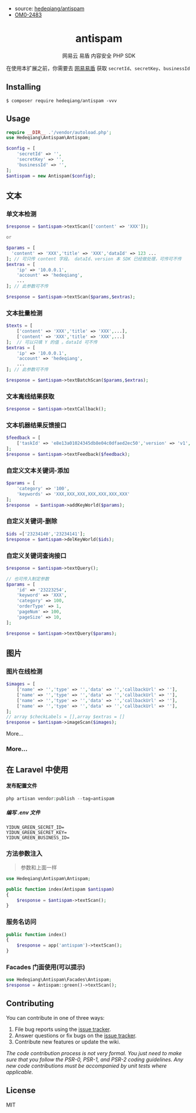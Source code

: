 * source: [hedeqiang/antispam](https://github.com/hedeqiang/antispam)
* [OM0-2483](https://jira-oa.030mall.com/browse/OM0-2483)

<h1 align="center"> antispam </h1>

<p align="center"> 网易云 易盾 内容安全 PHP SDK </p>

在使用本扩展之前，你需要去 [网易易盾](https://dun.163.com/) 获取 `secretId`、`secretKey`、`businessId`

## Installing

```shell
$ composer require hedeqiang/antispam -vvv
```

## Usage

```php
require __DIR__ .'/vendor/autoload.php';
use Hedeqiang\Antispam\Antispam;

$config = [
    'secretId' => '',
    'secretKey' => '',
    'businessId' => '',
];
$antispam = new Antispam($config);
```
## 文本
### 单文本检测
```php
$response = $antispam->textScan(['content' => 'XXX']);

or

$params = [
  'content' => 'XXX','title' => 'XXX','dataId' => 123 ...
]; // 可只传 content 字段。 dataId、version 本 SDK 已经做处理，可传可不传
$extras = [
    'ip' => '10.0.0.1',
    'account' => 'hedeqiang',
    ...
]; // 此参数可不传

$response = $antispam->textScan($params,$extras);
```

### 文本批量检测
```php
$texts = [
    ['content' => 'XXX','title' => 'XXX',...],
    ['content' => 'XXX','title' => 'XXX',...]
];  // 可以只填 Y 的值 。dataId 可不传
$extras = [
    'ip' => '10.0.0.1',
    'account' => 'hedeqiang',
    ...
]; // 此参数可不传

$response = $antispam->textBatchScan($params,$extras);
```

### 文本离线结果获取
```php
$response = $antispam->textCallback();
```

### 文本机器结果反馈接口
```php
$feedback = [
    ['taskId' => 'e8e13a01024345db8e04c0dfaed2ec50','version' => 'v1','level' => 0,'label' => 100]
]; 
$response = $antispam->textFeedback($feedback);
```

### 自定义文本关键词-添加
```php
$params = [
    'category' => '100',
    'keywords' => 'XXX,XXX,XXX,XXX,XXX,XXX,XXX'
];
$response  = $antispam->addKeyWorld($params);
```

### 自定义关键词-删除
```php
$ids =['23234140','23234141'];
$response = $antispam->delKeyWorld($ids);
```

### 自定义关键词查询接口
```php
$response = $antispam->textQuery();

// 也可传入制定参数
$params = [
    'id' => '23223254',
    'keyword' => 'XXX',
    'category' => 100,
    'orderType' => 1,
    'pageNum' => 100,
    'pageSize' => 10,
];

$response = $antispam->textQuery($params);
```

## 图片

### 图片在线检测
```php
$images = [
    ['name' => '','type' => '','data' => '','callbackUrl' => ''],
    ['name' => '','type' => '','data' => '','callbackUrl' => ''],
    ['name' => '','type' => '','data' => '','callbackUrl' => ''],
    ['name' => '','type' => '','data' => '','callbackUrl' => ''],
];
// array $checkLabels = [],array $extras = []
$response = $antispam->imageScan($images);
```

More...


### More...

## 在 Laravel 中使用
#### 发布配置文件
```php
php artisan vendor:publish --tag=antispam
```
##### 编写 .env 文件
```
YIDUN_GREEN_SECRET_ID=
YIDUN_GREEN_SECRET_KEY=
YIDUN_GREEN_BUSINESS_ID=
```

### 方法参数注入
> 参数和上面一样

```php
use Hedeqiang\Antispam\Antispam;

public function index(Antispam $antispam)
{
    $response = $antispam->textScan();
}
```
### 服务名访问
```php
public function index()
{
    $response = app('antispam')->textScan(); 
}
```

### Facades 门面使用(可以提示)
```php
use Hedeqiang\Antispam\Facades\Antispam;
$response = Antispam::green()->textScan();
```



## Contributing

You can contribute in one of three ways:

1. File bug reports using the [issue tracker](https://github.com/hedeqiang/antispam/issues).
2. Answer questions or fix bugs on the [issue tracker](https://github.com/hedeqiang/antispam/issues).
3. Contribute new features or update the wiki.

_The code contribution process is not very formal. You just need to make sure that you follow the PSR-0, PSR-1, and PSR-2 coding guidelines. Any new code contributions must be accompanied by unit tests where applicable._

## License

MIT
